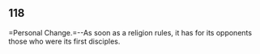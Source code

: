 ## 118

=Personal Change.=--As soon as a religion rules, it has for its
opponents those who were its first disciples.


